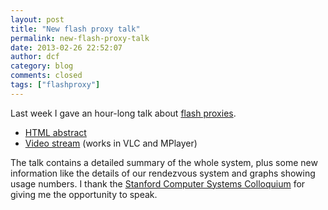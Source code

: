 ```yaml
---
layout: post
title: "New flash proxy talk"
permalink: new-flash-proxy-talk
date: 2013-02-26 22:52:07
author: dcf
category: blog
comments: closed
tags: ["flashproxy"]
---
```


Last week I gave an hour-long talk about [flash proxies](https://crypto.stanford.edu/flashproxy/).

-   [HTML abstract](http://www.stanford.edu/class/ee380/Abstracts/130220.html)
-   [Video stream](http://ee380.stanford.edu/cgi-bin/videologger.php?target=130220-ee380-300.asx) (works in VLC and MPlayer)

The talk contains a detailed summary of the whole system, plus some new information like the details of our rendezvous system and graphs showing usage numbers. I thank the [Stanford Computer Systems Colloquium](http://www.stanford.edu/class/ee380/) for giving me the opportunity to speak.
